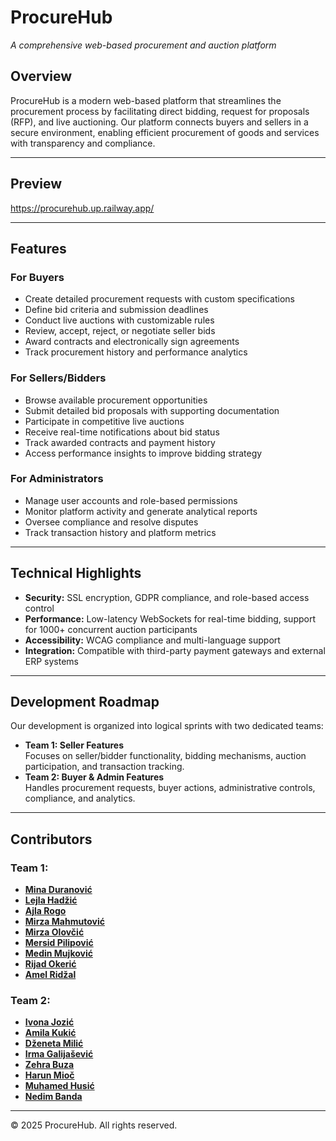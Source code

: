 # ProcureHub  
*A comprehensive web-based procurement and auction platform*

## Overview  
ProcureHub is a modern web-based platform that streamlines the procurement process by facilitating direct bidding, request for proposals (RFP), and live auctioning. Our platform connects buyers and sellers in a secure environment, enabling efficient procurement of goods and services with transparency and compliance.

---

## Preview  
https://procurehub.up.railway.app/

---

## Features  

### For Buyers  
- Create detailed procurement requests with custom specifications  
- Define bid criteria and submission deadlines  
- Conduct live auctions with customizable rules  
- Review, accept, reject, or negotiate seller bids  
- Award contracts and electronically sign agreements  
- Track procurement history and performance analytics  

### For Sellers/Bidders  
- Browse available procurement opportunities  
- Submit detailed bid proposals with supporting documentation  
- Participate in competitive live auctions  
- Receive real-time notifications about bid status  
- Track awarded contracts and payment history  
- Access performance insights to improve bidding strategy  

### For Administrators  
- Manage user accounts and role-based permissions  
- Monitor platform activity and generate analytical reports  
- Oversee compliance and resolve disputes  
- Track transaction history and platform metrics  

---

## Technical Highlights  
- **Security:** SSL encryption, GDPR compliance, and role-based access control  
- **Performance:** Low-latency WebSockets for real-time bidding, support for 1000+ concurrent auction participants  
- **Accessibility:** WCAG compliance and multi-language support  
- **Integration:** Compatible with third-party payment gateways and external ERP systems  

---

## Development Roadmap  
Our development is organized into logical sprints with two dedicated teams:  
- **Team 1: Seller Features**  
  Focuses on seller/bidder functionality, bidding mechanisms, auction participation, and transaction tracking.  
- **Team 2: Buyer & Admin Features**  
  Handles procurement requests, buyer actions, administrative controls, compliance, and analytics.  

---

## Contributors  

### Team 1:  
- **[Mina Duranović](https://github.com/minaduranovic)** 
- **[Lejla Hadžić](https://github.com/lhadzic1)** 
- **[Ajla Rogo](https://github.com/arogo2)**
- **[Mirza Mahmutović](https://github.com/MMahmutovicc)**
- **[Mirza Olovčić](https://github.com/molovcic)**
- **[Mersid Pilipović](https://github.com/MersidPi)**
- **[Medin Mujković](https://github.com/medinmujkovic)**
- **[Rijad Okerić](https://github.com/rokeric1)**
- **[Amel Ridžal](https://github.com/AM37AM37)** 

### Team 2:   
- **[Ivona Jozić](https://github.com/ijozic1)** 
- **[Amila Kukić](https://github.com/amilakukic)** 
- **[Dženeta Milić](https://github.com/dmilic1)** 
- **[Irma Galijašević](https://github.com/IrmaGal)**
- **[Zehra Buza](https://github.com/ZehraBuza)**
- **[Harun Mioč](https://github.com/harunmioc)**
- **[Muhamed Husić](https://github.com/HMByteSensei)**
- **[Nedim Banda](https://github.com/nbanda1)** 
---

© 2025 ProcureHub. All rights reserved.

